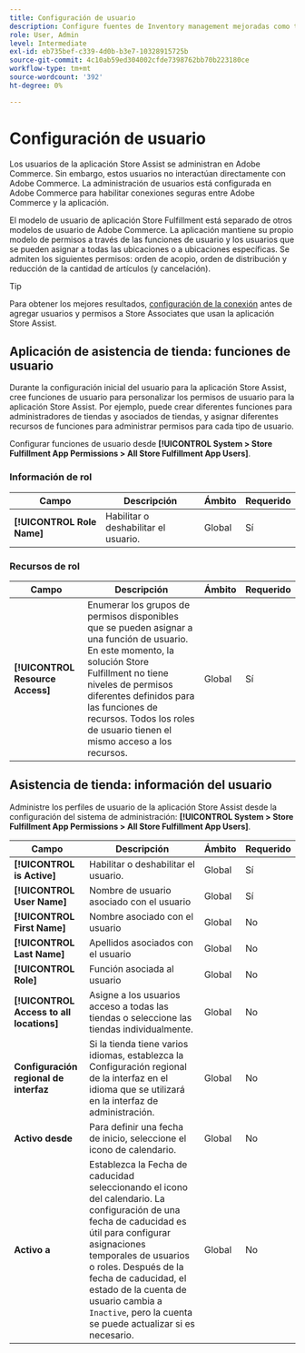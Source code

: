```yaml
---
title: Configuración de usuario
description: Configure fuentes de Inventory management mejoradas como tiendas comerciales para admitir la solución Store Fulfillment para Adobe Commerce.
role: User, Admin
level: Intermediate
exl-id: eb735bef-c339-4d0b-b3e7-10328915725b
source-git-commit: 4c10ab59ed304002cfde7398762bb70b223180ce
workflow-type: tm+mt
source-wordcount: '392'
ht-degree: 0%

---
```


# Configuración de usuario

Los usuarios de la aplicación Store Assist se administran en Adobe Commerce. Sin embargo, estos usuarios no interactúan directamente con Adobe Commerce. La administración de usuarios está configurada en Adobe Commerce para habilitar conexiones seguras entre Adobe Commerce y la aplicación.

El modelo de usuario de aplicación Store Fulfillment está separado de otros modelos de usuario de Adobe Commerce. La aplicación mantiene su propio modelo de permisos a través de las funciones de usuario y los usuarios que se pueden asignar a todas las ubicaciones o a ubicaciones específicas. Se admiten los siguientes permisos: orden de acopio, orden de distribución y reducción de la cantidad de artículos (y cancelación).

>[!TIP]
>
>Para obtener los mejores resultados, [configuración de la conexión](connect-set-up-service.md) antes de agregar usuarios y permisos a Store Associates que usan la aplicación Store Assist.

## Aplicación de asistencia de tienda: funciones de usuario

Durante la configuración inicial del usuario para la aplicación Store Assist, cree funciones de usuario para personalizar los permisos de usuario para la aplicación Store Assist. Por ejemplo, puede crear diferentes funciones para administradores de tiendas y asociados de tiendas, y asignar diferentes recursos de funciones para administrar permisos para cada tipo de usuario.

Configurar funciones de usuario desde **[!UICONTROL System > Store Fulfillment App Permissions > All Store Fulfillment App Users]**.

### Información de rol

| **Campo** | **Descripción** | **Ámbito** | **Requerido** |
|----------------------------|-------------------------|-----------|--------------|
| **[!UICONTROL Role Name]** | Habilitar o deshabilitar el usuario. | Global | Sí |

### Recursos de rol

| **Campo** | **Descripción** | **Ámbito** | **Requerido** |
|----------------------------------|--------------------------------------------------------------------------------------------------------------------------------------------------------------------------------------------------------------------------------------------|-----------|--------------|
| **[!UICONTROL Resource Access]** | Enumerar los grupos de permisos disponibles que se pueden asignar a una función de usuario. En este momento, la solución Store Fulfillment no tiene niveles de permisos diferentes definidos para las funciones de recursos. Todos los roles de usuario tienen el mismo acceso a los recursos. | Global | Sí |

## Asistencia de tienda: información del usuario

Administre los perfiles de usuario de la aplicación Store Assist desde la configuración del sistema de administración:  **[!UICONTROL System > Store Fulfillment App Permissions > All Store Fulfillment App Users]**.

| **Campo** | **Descripción** | **Ámbito** | **Requerido** |
|------------------------------------------|-------------------------------------------------------------------------------------------------------------------------------------------------------------------------------------------------------------------------------------------------------------------------|-----------|--------------|
| **[!UICONTROL is Active]** | Habilitar o deshabilitar el usuario. | Global | Sí |
| **[!UICONTROL User Name]** | Nombre de usuario asociado con el usuario | Global | Sí |
| **[!UICONTROL First Name]** | Nombre asociado con el usuario | Global | No |
| **[!UICONTROL Last Name]** | Apellidos asociados con el usuario | Global | No |
| **[!UICONTROL Role]** | Función asociada al usuario | Global | No |
| **[!UICONTROL Access to all locations]** | Asigne a los usuarios acceso a todas las tiendas o seleccione las tiendas individualmente. | Global | No |
| **Configuración regional de interfaz** | Si la tienda tiene varios idiomas, establezca la Configuración regional de la interfaz en el idioma que se utilizará en la interfaz de administración. | Global | No |
| **Activo desde** | Para definir una fecha de inicio, seleccione el icono de calendario. | Global | No |
| **Activo a** | Establezca la Fecha de caducidad seleccionando el icono del calendario. La configuración de una fecha de caducidad es útil para configurar asignaciones temporales de usuarios o roles. Después de la fecha de caducidad, el estado de la cuenta de usuario cambia a `Inactive`, pero la cuenta se puede actualizar si es necesario. | Global | No |
